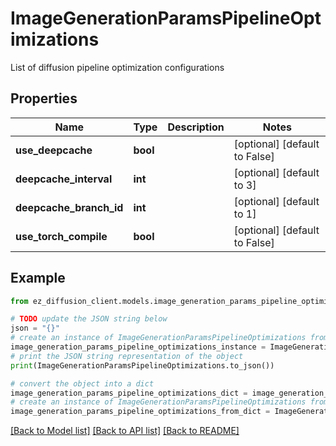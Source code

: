 # ImageGenerationParamsPipelineOptimizations

List of diffusion pipeline optimization configurations

## Properties

Name | Type | Description | Notes
------------ | ------------- | ------------- | -------------
**use_deepcache** | **bool** |  | [optional] [default to False]
**deepcache_interval** | **int** |  | [optional] [default to 3]
**deepcache_branch_id** | **int** |  | [optional] [default to 1]
**use_torch_compile** | **bool** |  | [optional] [default to False]

## Example

```python
from ez_diffusion_client.models.image_generation_params_pipeline_optimizations import ImageGenerationParamsPipelineOptimizations

# TODO update the JSON string below
json = "{}"
# create an instance of ImageGenerationParamsPipelineOptimizations from a JSON string
image_generation_params_pipeline_optimizations_instance = ImageGenerationParamsPipelineOptimizations.from_json(json)
# print the JSON string representation of the object
print(ImageGenerationParamsPipelineOptimizations.to_json())

# convert the object into a dict
image_generation_params_pipeline_optimizations_dict = image_generation_params_pipeline_optimizations_instance.to_dict()
# create an instance of ImageGenerationParamsPipelineOptimizations from a dict
image_generation_params_pipeline_optimizations_from_dict = ImageGenerationParamsPipelineOptimizations.from_dict(image_generation_params_pipeline_optimizations_dict)
```
[[Back to Model list]](../README.md#documentation-for-models) [[Back to API list]](../README.md#documentation-for-api-endpoints) [[Back to README]](../README.md)


